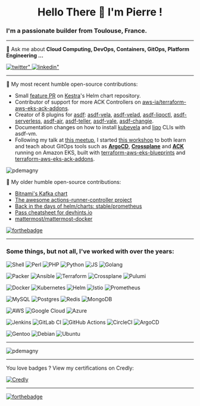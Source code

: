 <h1 align="center">Hello There 👋 I'm Pierre !</h1>
<h3>I'm a passionate builder from Toulouse, France.</h3>

---

💬 Ask me about **Cloud Computing, DevOps, Containers, GitOps, Platform Engineering ...**

<a href="https://twitter.com/pierredemagny" target="_blank">
<img src=https://img.shields.io/badge/twitter-%2300acee.svg?&style=for-the-badge&logo=twitter&logoColor=white alt=twitter" />
</a>
<a href="https://linkedin.com/in/pdemagny" target="_blank">
<img src=https://img.shields.io/badge/linkedin-%231E77B5.svg?&style=for-the-badge&logo=linkedin&logoColor=white alt=linkedin" />
</a>

---

🔭 My most recent humble open-source contributions:

- Small [feature PR](https://github.com/kestra-io/helm-charts/pull/30) on [Kestra](https://kestra.io/)'s Helm chart repository.
- Contributor of support for more ACK Controllers on [aws-ia/terraform-aws-eks-ack-addons](https://github.com/aws-ia/terraform-aws-eks-ack-addons).
- Creator of 8 plugins for [asdf](https://asdf-vm.com/): [asdf-vela](https://github.com/pdemagny/asdf-vela), [asdf-velad](https://github.com/pdemagny/asdf-velad), [asdf-liqoctl](https://github.com/pdemagny/asdf-liqoctl), [asdf-serverless](https://github.com/pdemagny/asdf-serverless), [asdf-air](https://github.com/pdemagny/asdf-air), [asdf-teller](https://github.com/pdemagny/asdf-teller), [asdf-vale](https://github.com/pdemagny/asdf-vale), [asdf-changie](https://github.com/pdemagny/asdf-changie).
- Documentation changes on how to install [kubevela](https://github.com/kubevela/kubevela.io) and [liqo](https://github.com/liqotech/liqo) CLIs with asdf-vm.
- Following my talk at [this meetup](https://www.meetup.com/fr-FR/latoulboxducloudnatif/events/289395782/), I started [this workshop](https://github.com/pdemagny/crossplane-ack-meetup) to both learn and teach about GitOps tools such as **[ArgoCD](https://argo-cd.readthedocs.io/en/stable/)**, **[Crossplane](https://www.crossplane.io/)** and **[ACK](https://aws-controllers-k8s.github.io/community/)** running on Amazon EKS, built with [terraform-aws-eks-blueprints](https://github.com/aws-ia/terraform-aws-eks-blueprints) and [terraform-aws-eks-ack-addons](https://github.com/aws-ia/terraform-aws-eks-ack-addons).

<img src="https://github-readme-stats.vercel.app/api?username=pdemagny&count_private=true&theme=dracula&show_icons=true&locale=en" alt="pdemagny" />

🔭 My older humble open-source contributions:

- [Bitnami's Kafka chart](https://github.com/bitnami/charts/pull/6585)
- [The awesome actions-runner-controller project](https://github.com/actions-runner-controller/actions-runner-controller/pull/600)
- [Back in the days of helm/charts: stable/prometheus](https://github.com/helm/charts/pull/10055)
- [Pass cheatsheet for devhints.io](https://github.com/rstacruz/cheatsheets/pull/435)
- [mattermost/mattermost-docker](https://github.com/mattermost/mattermost-docker/pull/176)

[![forthebadge](https://forthebadge.com/images/badges/check-it-out.svg)](https://forthebadge.com)

---

<h3 align="left">Some things, but not all, I've worked with over the years:</h3>

![Shell](https://img.shields.io/badge/Bash-%23121011.svg?style=for-the-badge&logo=gnu-bash)
![Perl](https://img.shields.io/badge/perl-003E60?style=for-the-badge&logo=perl)
![PHP](https://img.shields.io/badge/php-2B2B2B?style=for-the-badge&logo=php)
![Python](https://img.shields.io/badge/python-214666?style=for-the-badge&logo=python&logoColor=ffdd54)
![JS](https://img.shields.io/badge/JS-%23121011.svg?style=for-the-badge&logo=javascript)
![Golang](https://img.shields.io/badge/golang-007D9C?style=for-the-badge&logo=go)

![Packer](https://img.shields.io/badge/packer-%23E7EEF0.svg?style=for-the-badge&logo=packer&logoColor=%2302A8EF)
![Ansible](https://img.shields.io/badge/ansible-%231A1918.svg?style=for-the-badge&logo=ansible&logoColor=white)
![Terraform](https://img.shields.io/badge/terraform-%235835CC.svg?style=for-the-badge&logo=terraform&logoColor=white)
![Crossplane](https://img.shields.io/badge/crossplane-183D54?style=for-the-badge&logo=crossplane)
![Pulumi](https://img.shields.io/badge/pulumi-805AC3?style=for-the-badge&logo=pulumi)

![Docker](https://img.shields.io/badge/docker-%230db7ed.svg?style=for-the-badge&logo=docker&logoColor=white)
![Kubernetes](https://img.shields.io/badge/kubernetes-%23326ce5.svg?style=for-the-badge&logo=kubernetes&logoColor=white)
![Helm](https://img.shields.io/badge/helm-0F1689?style=for-the-badge&logo=helm)
![Istio](https://img.shields.io/badge/istio-516BAA?style=for-the-badge&logo=istio&logoColor=white)
![Prometheus](https://img.shields.io/badge/Prometheus-E6522C?style=for-the-badge&logo=Prometheus&logoColor=white)

![MySQL](https://img.shields.io/badge/mysql-2B5D80?style=for-the-badge&logo=mysql&logoColor=white)
![Postgres](https://img.shields.io/badge/postgres-%23316192.svg?style=for-the-badge&logo=postgresql&logoColor=white)
![Redis](https://img.shields.io/badge/redis-161F31?style=for-the-badge&logo=redis&logoColor=white)
![MongoDB](https://img.shields.io/badge/mongodb-023430?style=for-the-badge&logo=mongodb&logoColor=white)

![AWS](https://img.shields.io/badge/AWS-EC7211?style=for-the-badge&logo=amazon-aws&logoColor=white)
![Google Cloud](https://img.shields.io/badge/Google_Cloud-1A73E8?style=for-the-badge&logo=google-cloud&logoColor=white)
![Azure](https://img.shields.io/badge/Azure-0078D4?style=for-the-badge&logo=microsoft-azure&logoColor=white)

![Jenkins](https://img.shields.io/badge/jenkins-FFFFFF?style=for-the-badge&logo=jenkins)
![GitLab CI](https://img.shields.io/badge/gitlab%20ci-2F2A6B?style=for-the-badge&logo=gitlab)
![GitHub Actions](https://img.shields.io/badge/github%20actions-0D1116?style=for-the-badge&logo=githubactions&logoColor=white)
![CircleCI](https://img.shields.io/badge/circle_ci-003740?style=for-the-badge&logo=circleci)
![ArgoCD](https://img.shields.io/badge/argo_cd-009485?style=for-the-badge&logo=argo)

![Gentoo](https://img.shields.io/badge/Gentoo-%230D597F.svg?style=for-the-badge&logo=gentoo&logoColor=white)
![Debian](https://img.shields.io/badge/Debian-D70A53?style=for-the-badge&logo=debian&logoColor=white)
![Ubuntu](https://img.shields.io/badge/Ubuntu-E95420?style=for-the-badge&logo=ubuntu&logoColor=white)

---

<img src="https://github-readme-stats.vercel.app/api/top-langs?username=pdemagny&show_icons=true&locale=en&layout=compact&theme=dracula" alt="pdemagny" />

---

You love badges ? View my certifications on Credly:

[![Credly](https://img.shields.io/badge/credly-009485?style=for-the-badge&logo=credly)](https://www.credly.com/users/pdemagny/badges)

---

[![forthebadge](https://forthebadge.com/images/badges/built-with-love.svg)](https://forthebadge.com)
